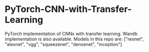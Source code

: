 # PyTorch-CNN-with-Transfer-Learning
PyTorch implementation of CNNs with transfer learning. Wandb implementation is also available. Models in this repo are: ["resnet", "alexnet", "vgg", "squeezenet", "densenet", "inception"]
